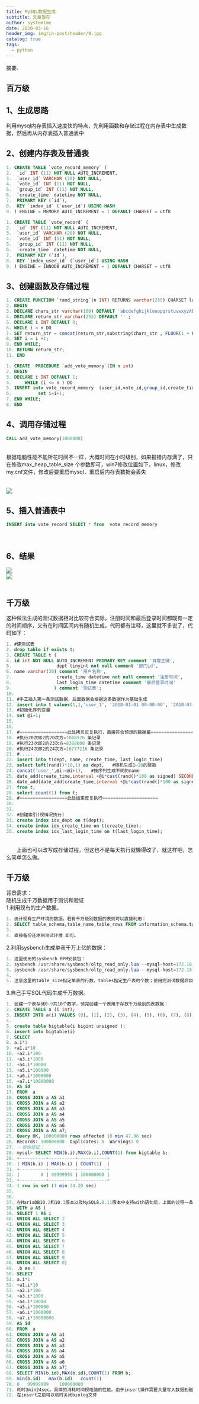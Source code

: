 ```yaml
---
title: MySQL数据生成
subtitle: 文章暂存
author: systemime
date: 2020-03-16
header_img: img/in-post/header/9.jpg
catalog: true
tags:
  - python
---
```

摘要.

<!-- more -->


<a name="37K1C"></a>
## 百万级
<a name="e898c556"></a>
## 1、生成思路
利用mysql内存表插入速度快的特点，先利用函数和存储过程在内存表中生成数据，然后再从内存表插入普通表中<br />

<a name="d689680b"></a>
## 2、创建内存表及普通表
```sql
1. CREATE TABLE `vote_record_memory` (
2. 	`id` INT (11) NOT NULL AUTO_INCREMENT,
3. 	`user_id` VARCHAR (20) NOT NULL,
4. 	`vote_id` INT (11) NOT NULL,
5. 	`group_id` INT (11) NOT NULL,
6. 	`create_time` datetime NOT NULL,
7. 	PRIMARY KEY (`id`),
8. 	KEY `index_id` (`user_id`) USING HASH
9. ) ENGINE = MEMORY AUTO_INCREMENT = 1 DEFAULT CHARSET = utf8
```


```sql
1. CREATE TABLE `vote_record` (
2. 	`id` INT (11) NOT NULL AUTO_INCREMENT,
3. 	`user_id` VARCHAR (20) NOT NULL,
4. 	`vote_id` INT (11) NOT NULL,
5. 	`group_id` INT (11) NOT NULL,
6. 	`create_time` datetime NOT NULL,
7. 	PRIMARY KEY (`id`),
8. 	KEY `index_user_id` (`user_id`) USING HASH
9. ) ENGINE = INNODB AUTO_INCREMENT = 1 DEFAULT CHARSET = utf8
```


<a name="f07fa0f9"></a>
## 3、创建函数及存储过程
```sql
1. CREATE FUNCTION `rand_string`(n INT) RETURNS varchar(255) CHARSET latin1
2. BEGIN
3. DECLARE chars_str varchar(100) DEFAULT 'abcdefghijklmnopqrstuvwxyzABCDEFGHIJKLMNOPQRSTUVWXYZ0123456789'; 
4. DECLARE return_str varchar(255) DEFAULT '' ;
5. DECLARE i INT DEFAULT 0; 
6. WHILE i < n DO
7. SET return_str = concat(return_str,substring(chars_str , FLOOR(1 + RAND()*62 ),1)); 
8. SET i = i +1; 
9. END WHILE; 
10. RETURN return_str; 
11. END
```


```sql
1. CREATE  PROCEDURE `add_vote_memory`(IN n int)
2. BEGIN
3. DECLARE i INT DEFAULT 1;
4.     WHILE (i <= n ) DO
5. INSERT into vote_record_memory  (user_id,vote_id,group_id,create_time ) VALUEs (rand_string(20),FLOOR(RAND() * 1000),FLOOR(RAND() * 100) ,now() );
6. 			set i=i+1;
7. END WHILE;
8. END
```


<a name="7a55dadd"></a>
## 4、调用存储过程
```sql
CALL add_vote_memory(1000000)
```

<br />根据电脑性能不能所花时间不一样，大概时间在小时级别，如果报错内存满了，只在修改max_heap_table_size 个参数即可，win7修改位置如下，linux，修改my.cnf文件，修改后要重启mysql，重启后内存表数据会丢失<br />
<br />
<br />![](https://cdn.nlark.com/yuque/0/2020/png/663138/1604398593475-aa896336-8fe9-4e68-83c3-70729f272455.png#align=left&display=inline&height=433&margin=%5Bobject%20Object%5D&originHeight=433&originWidth=835&size=0&status=done&style=none&width=835)
<a name="1cbb830f"></a>
## 5、插入普通表中


```sql
INSERT into vote_record SELECT * from  vote_record_memory
```

<br />

<a name="67424d90"></a>
## 6、结果
![](https://cdn.nlark.com/yuque/0/2020/png/663138/1604398593318-cab12e13-3445-4157-9644-88b1222b21e7.png#align=left&display=inline&height=173&margin=%5Bobject%20Object%5D&originHeight=173&originWidth=414&size=0&status=done&style=none&width=414)<br />![](https://cdn.nlark.com/yuque/0/2020/png/663138/1604398593434-ad6fc6fd-0964-4df4-a4fd-02689d74d87a.png#align=left&display=inline&height=510&margin=%5Bobject%20Object%5D&originHeight=510&originWidth=667&size=0&status=done&style=none&width=667)<br />
<br />

<a name="HMcQw"></a>
## 千万级
这种做法生成的测试数据相对比较符合实际，注册时间和最后登录时间都既有一定的时间顺序，又有在时间区间内有随机生成，代码都有注释，这里就不多说了，代码如下：
```sql
1. #建测试表
2. drop table if exists t;
3. CREATE TABLE t (
4. id int NOT NULL AUTO_INCREMENT PRIMARY KEY comment '自增主键', 
5.                 dept tinyint not null comment '部门id',
6. name varchar(30) comment '用户名称',
7.                 create_time datetime not null comment '注册时间', 
8.                 last_login_time datetime comment '最后登录时间'
9.                ) comment '测试表';
10. 
11. #手工插入第一条测试数据，后面数据会根据这条数据作为基础生成
12. insert into t values(1,1,'user_1', '2018-01-01 00:00:00', '2018-03-01 12:00:00');
13. #初始化序列变量
14. set @i=1;
15. 
16. 
17. #==================此处拷贝反复执行，直接符合预想的数据量===================
18. #执行20次即2的20次方=1048576 条记录
19. #执行23次即2的23次方=8388608 条记录
20. #执行24次即2的24次方=16777216 条记录
21. #......
22. insert into t(dept, name, create_time, last_login_time) 
23. select left(rand()*10,1) as dept,   #随机生成1~10的整数
24. concat('user_',@i:=@i+1),   #按序列生成不同的name
25. date_add(create_time,interval +@i*cast(rand()*100 as signed) SECOND), #生成有时间大顺序随机注册时间
26. date_add(date_add(create_time,interval +@i*cast(rand()*100 as signed) SECOND), interval + cast(rand()*1000000 as signed) SECOND) #生成有时间大顺序的随机的最后登录时间
27. from t;
28. select count(1) from t;
29. #==================此处结束反复执行=====================
30. 
31. 
32. #创建索引(视情况执行)
33. create index idx_dept on t(dept);
34. create index idx_create_time on t(create_time);
35. create index idx_last_login_time on t(last_login_time);
```

<br />　　上面也可以改写成存储过程，但这也不是每天执行就懒得改了，就这样吧，怎么简单怎么做。<br />

<a name="3712A"></a>
## 千万级
背景需求：<br />随机生成千万数据用于测试和验证<br />1.利用现有的生产数据。
```sql
1. 统计现有生产环境的数据，若有千万级别数据的表则可以直接利用：
2. SELECT table_schema,table_name,table_rows FROM information_schema.tables WHERE table_rows >10000000;
3. 
4. 直接备份还原到测试环境 即可。
```
2.利用sysbench生成单表千万上亿的数据：
```powershell
1. 这里使用的sysbench RPM安装包：
2. sysbench /usr/share/sysbench/oltp_read_only.lua --mysql-host=172.16.1.81 --mysql-port=3306 --mysql-db=sbtest --mysql-user=root --mysql-password=xxxxxx --table_size=10000000 --tables=20 --threads=50 --time=240 --report-interval=20 --db-driver=mysql prepare
3. sysbench /usr/share/sysbench/oltp_read_only.lua --mysql-host=172.16.1.81 --mysql-port=3306 --mysql-db=sbtest --mysql-user=root --mysql-password=xxxxxx --table_size=10000000 --tables=20 --threads=50 --time=240 --report-interval=20 --db-driver=mysql run
4. 
5. 注意这里的table_size指定单表的行数，tables指定生产表的个数；使用完测试数据后自己手动删除即可。
```
3.自己手写SQL代码生成千万数据。
```sql
1. 创建一个表存储0-9共10个数字，领完创建一个表用于存放千万级别的表数据：
2. CREATE TABLE a (i int);
3. INSERT INTO a(i) VALUES (0), (1), (2), (3), (4), (5), (6), (7), (8), (9);
4. 
5. create table bigtable(i bigint unsigned );
6. insert into bigtable(i)
7. SELECT
8. a.i*1
9. +a1.i*10
10. +a2.i*100
11. +a3.i*1000
12. +a4.i*10000
13. +a5.i*100000
14. +a6.i*1000000
15. +a7.i*10000000
16. AS id
17. FROM  a 
18. CROSS JOIN a AS a1
19. CROSS JOIN a AS a2
20. CROSS JOIN a AS a3
21. CROSS JOIN a AS a4
22. CROSS JOIN a AS a5
23. CROSS JOIN a AS a6
24. CROSS JOIN a AS a7;
25. Query OK, 100000000 rows affected (8 min 47.86 sec)
26. Records: 100000000  Duplicates: 0  Warnings: 0
27. --查询验证：
28. mysql> SELECT MIN(b.i),MAX(b.i),COUNT(1) from bigtable b;  
29. +----------+----------+-----------+
30. | MIN(b.i) | MAX(b.i) | COUNT(1)  |
31. +----------+----------+-----------+
32. |        0 | 99999999 | 100000000 |
33. +----------+----------+-----------+
34. 1 row in set (1 min 24.20 sec)
35. 
36. 
37. 在MariaDB10.2和10.3版本以及MySQL8.0.11版本中支持with语句后，上面的过程一条SQL语句即可搞定。
38. WITH a AS (
39. SELECT 1 AS i
40. UNION ALL SELECT 2
41. UNION ALL SELECT 3
42. UNION ALL SELECT 4
43. UNION ALL SELECT 5
44. UNION ALL SELECT 6
45. UNION ALL SELECT 7
46. UNION ALL SELECT 8
47. UNION ALL SELECT 9
48. UNION ALL SELECT 0)
49. ,b as (
50. SELECT
51. a.i*1
52. +a1.i*10
53. +a2.i*100
54. +a3.i*1000
55. +a4.i*10000
56. +a5.i*100000
57. +a6.i*1000000
58. +a7.i*10000000
59. AS id
60. FROM  a 
61. CROSS JOIN a AS a1
62. CROSS JOIN a AS a2
63. CROSS JOIN a AS a3
64. CROSS JOIN a AS a4
65. CROSS JOIN a AS a5
66. CROSS JOIN a AS a6
67. CROSS JOIN a AS a7)
68. SELECT MIN(b.id),MAX(b.id),COUNT(1) FROM b;
69. min(b.id)	max(b.id)	count(1)
70. 0	99999999	100000000
71. 耗时3min24sec。具体的消耗时间视电脑的性能。由于insert操作需要大量写入数据到磁盘,
72. 在insert之前可以临时关闭binlog文件
```

<br />
<br />

